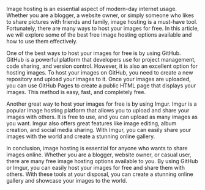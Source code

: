 Image hosting is an essential aspect of modern-day internet usage. Whether you are a blogger, a website owner, or simply someone who likes to share pictures with friends and family, image hosting is a must-have tool. Fortunately, there are many ways to host your images for free. In this article, we will explore some of the best free image hosting options available and how to use them effectively.

One of the best ways to host your images for free is by using GitHub. GitHub is a powerful platform that developers use for project management, code sharing, and version control. However, it is also an excellent option for hosting images. To host your images on GitHub, you need to create a new repository and upload your images to it. Once your images are uploaded, you can use GitHub Pages to create a public HTML page that displays your images. This method is easy, fast, and completely free.

Another great way to host your images for free is by using Imgur. Imgur is a popular image hosting platform that allows you to upload and share your images with others. It is free to use, and you can upload as many images as you want. Imgur also offers great features like image editing, album creation, and social media sharing. With Imgur, you can easily share your images with the world and create a stunning online gallery.

In conclusion, image hosting is essential for anyone who wants to share images online. Whether you are a blogger, website owner, or casual user, there are many free image hosting options available to you. By using GitHub or Imgur, you can easily host your images for free and share them with others. With these tools at your disposal, you can create a stunning online gallery and showcase your images to the world.
